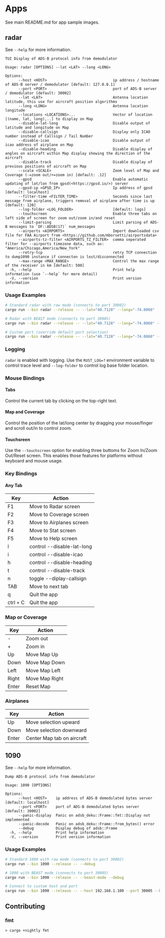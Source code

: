 # Apps

See main README.md for app sample images.

## radar
See `--help` for more information.
```
TUI Display of ADS-B protocol info from demodulator

Usage: radar [OPTIONS] --lat <LAT> --long <LONG>

Options:
      --host <HOST>                              ip address / hostname of ADS-B server / demodulator [default: 127.0.0.1]
      --port <PORT>                              port of ADS-B server / demodulator [default: 30002]
      --lat <LAT>                                Antenna location latitude, this use for aircraft position algorithms
      --long <LONG>                              Antenna location longitude
      --locations <LOCATIONS>...                 Vector of location [(name, lat, long),..] to display on Map
      --disable-lat-long                         Disable output of latitude and longitude on Map
      --disable-callsign                         Display only ICAO number instead of Callsign / Tail Number
      --disable-icao                             Disable output of icao address of airplane on Map
      --disable-heading                          Disable display of angles on aircraft within Map display showing the direction of the aircraft
      --disable-track                            Disable display of previous positions of aircraft on Map
      --scale <SCALE>                            Zoom level of Map and Coverage (-=zoom out/+=zoom in) [default: .12]
      --gpsd                                     Enable automatic updating of lat/lon from gpsd(<https://gpsd.io/>) server
      --gpsd-ip <GPSD_IP>                        Ip address of gpsd [default: localhost]
      --filter-time <FILTER_TIME>                Seconds since last message from airplane, triggers removal of airplane after time is up [default: 120]
      --log-folder <LOG_FOLDER>                  [default: logs]
      --touchscreen                              Enable three tabs on left side of screen for zoom out/zoom in/and reset
      --limit-parsing                            Limit parsing of ADS-B messages to `DF::ADSB(17)` num_messages
      --airports <AIRPORTS>                      Import downloaded csv file for FAA Airport from <https://github.com/mborsetti/airportsdata>
      --airports-tz-filter <AIRPORTS_TZ_FILTER>  comma seperated filter for --airports timezone data, such as: "America/Chicago,America/New_York"
      --retry-tcp                                retry TCP connection to dump1090 instance if connecton is lost/disconnected
      --max-range <MAX_RANGE>                    Control the max range of the receiver in km [default: 500]
  -h, --help                                     Print help information (use `--help` for more detail)
  -V, --version                                  Print version information
```

### Usage Examples
```bash
# Standard radar with raw mode (connects to port 30002)
cargo run --bin radar --release -- --lat="40.7128" --long="-74.0060"

# Radar with BEAST mode (connects to port 30005)
cargo run --bin radar --release -- --lat="40.7128" --long="-74.0060" --beast-mode

# Custom port (override default port selection)
cargo run --bin radar --release -- --lat="40.7128" --long="-74.0060" --port 12345
```

### Logging
`radar` is enabled with logging. Use the `RUST_LOG=?` environment variable to control trace level and `--log-folder` to control log base folder location.

### Mouse Bindings
#### Tabs
Control the current tab by clicking on the top-right text.

#### Map and Coverage
Control the position of the lat/long center by dragging your mouse/finger and scroll out/in to control zoom.

#### Touchsreen
Use the `--touchscreen` option for enabling three buttoms for Zoom In/Zoom Out/Reset screen.
This enables those features for platforms without keyboard and mouse usage.

### Key Bindings

#### Any Tab
|  Key     |  Action                    |
| -------- | -------------------------- |
| F1       | Move to Radar screen       |
| F2       | Move to Coverage screen    |
| F3       | Move to Airplanes screen   |
| F4       | Move to Stat screen        |
| F5       | Move to Help screen        |
| l        | control --disable-lat-long |
| i        | control --disable-icao     |
| h        | control --disable-heading  |
| t        | control --disable-track    |
| n        | toggle --diplay-callsign   |
| TAB      | Move to next tab           |
| q        | Quit the app               |
| ctrl + C | Quit the app               |


### Map or Coverage
|  Key  |  Action                    |
| ----- | -------------------------- |
| -     | Zoom out                   |
| +     | Zoom in                    |
| Up    | Move Map Up                |
| Down  | Move Map Down              |
| Left  | Move Map Left              |
| Right | Move Map Right             |
| Enter | Reset Map                  |

### Airplanes
|  Key  |  Action                    |
| ----- | -------------------------- |
| Up    | Move selection upward      |
| Down  | Move selection downward    |
| Enter | Center Map tab on aircraft |

## 1090
See `--help` for more information.
```
Dump ADS-B protocol info from demodulator

Usage: 1090 [OPTIONS]

Options:
      --host <HOST>    ip address of ADS-B demodulated bytes server [default: localhost]
      --port <PORT>    port of ADS-B demodulated bytes server [default: 30002]
      --panic-display  Panic on adsb_deku::Frame::fmt::Display not implemented
      --panic-decode   Panic on adsb_deku::Frame::from_bytes() error
      --debug          Display debug of adsb::Frame
  -h, --help           Print help information
  -V, --version        Print version information
```

### Usage Examples
```bash
# Standard 1090 with raw mode (connects to port 30002)
cargo run --bin 1090 --release -- --debug

# 1090 with BEAST mode (connects to port 30005)
cargo run --bin 1090 --release -- --beast-mode --debug

# Connect to custom host and port
cargo run --bin 1090 --release -- --host 192.168.1.100 --port 30005 --beast-mode
```

## Contributing

### fmt
```text
> cargo +nightly fmt
```
